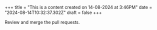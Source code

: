 +++
title = "This is a content created on 14-08-2024 at 3:46PM"
date = "2024-08-14T10:32:37.302Z"
draft = false
+++

  Review and merge the pull requests.
        